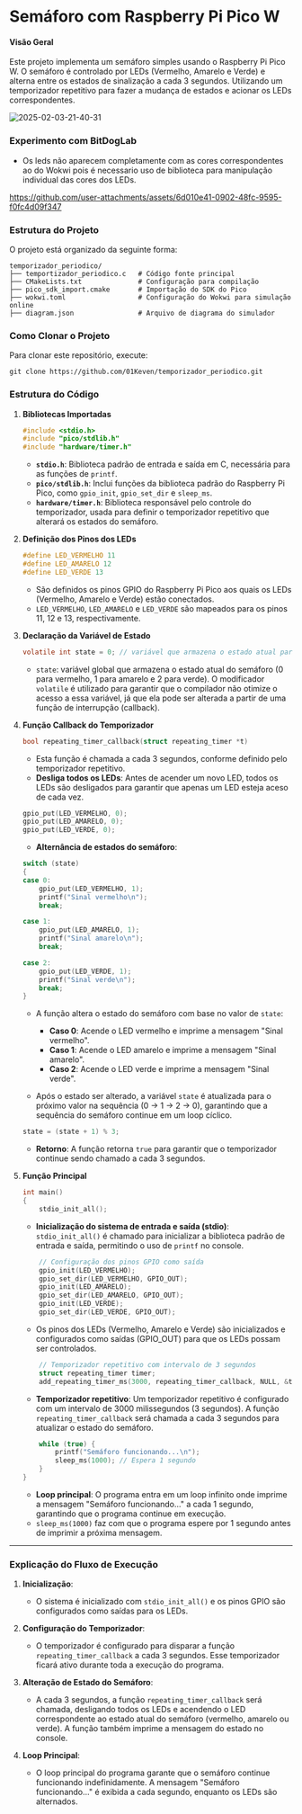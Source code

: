 # Semáforo com Raspberry Pi Pico W

#### Visão Geral
Este projeto implementa um semáforo simples usando o Raspberry Pi Pico W. O semáforo é controlado por LEDs (Vermelho, Amarelo e Verde) e alterna entre os estados de sinalização a cada 3 segundos. Utilizando um temporizador repetitivo para fazer a mudança de estados e acionar os LEDs correspondentes.

![2025-02-03-21-40-31](https://github.com/user-attachments/assets/0205a269-f741-4e81-835a-6ac2590834b8)

### Experimento com BitDogLab
- Os leds não aparecem completamente com as cores correspondentes ao do Wokwi pois é necessario uso de biblioteca para manipulação individual das cores dos LEDs.

https://github.com/user-attachments/assets/6d010e41-0902-48fc-9595-f0fc4d09f347

### Estrutura do Projeto

O projeto está organizado da seguinte forma:
```
temporizador_periodico/
├── temportizador_periodico.c   # Código fonte principal
├── CMakeLists.txt              # Configuração para compilação
├── pico_sdk_import.cmake       # Importação do SDK do Pico
├── wokwi.toml                  # Configuração do Wokwi para simulação online
├── diagram.json                # Arquivo de diagrama do simulador
```

### Como Clonar o Projeto

Para clonar este repositório, execute:
```
git clone https://github.com/01Keven/temporizador_periodico.git
```

### Estrutura do Código

1. **Bibliotecas Importadas**
   
   ```c
   #include <stdio.h>
   #include "pico/stdlib.h"
   #include "hardware/timer.h"
   ```

   - **`stdio.h`**: Biblioteca padrão de entrada e saída em C, necessária para as funções de `printf`.
   - **`pico/stdlib.h`**: Inclui funções da biblioteca padrão do Raspberry Pi Pico, como `gpio_init`, `gpio_set_dir` e `sleep_ms`.
   - **`hardware/timer.h`**: Biblioteca responsável pelo controle do temporizador, usada para definir o temporizador repetitivo que alterará os estados do semáforo.

2. **Definição dos Pinos dos LEDs**
   
   ```c
   #define LED_VERMELHO 11
   #define LED_AMARELO 12
   #define LED_VERDE 13
   ```

   - São definidos os pinos GPIO do Raspberry Pi Pico aos quais os LEDs (Vermelho, Amarelo e Verde) estão conectados.
   - `LED_VERMELHO`, `LED_AMARELO` e `LED_VERDE` são mapeados para os pinos 11, 12 e 13, respectivamente.

3. **Declaração da Variável de Estado**
   
   ```c
   volatile int state = 0; // variável que armazena o estado atual para o semáforo
   ```

   - `state`: variável global que armazena o estado atual do semáforo (0 para vermelho, 1 para amarelo e 2 para verde). O modificador `volatile` é utilizado para garantir que o compilador não otimize o acesso a essa variável, já que ela pode ser alterada a partir de uma função de interrupção (callback).

4. **Função Callback do Temporizador**
   
   ```c
   bool repeating_timer_callback(struct repeating_timer *t)
   ```

   - Esta função é chamada a cada 3 segundos, conforme definido pelo temporizador repetitivo.
   - **Desliga todos os LEDs**: Antes de acender um novo LED, todos os LEDs são desligados para garantir que apenas um LED esteja aceso de cada vez.
   
   ```c
   gpio_put(LED_VERMELHO, 0);
   gpio_put(LED_AMARELO, 0);
   gpio_put(LED_VERDE, 0);
   ```

   - **Alternância de estados do semáforo**:
   
   ```c
   switch (state)
   {
   case 0:
       gpio_put(LED_VERMELHO, 1);
       printf("Sinal vermelho\n");
       break;

   case 1:
       gpio_put(LED_AMARELO, 1);
       printf("Sinal amarelo\n");
       break;

   case 2:
       gpio_put(LED_VERDE, 1);
       printf("Sinal verde\n");
       break;
   }
   ```

   - A função altera o estado do semáforo com base no valor de `state`:
     - **Caso 0**: Acende o LED vermelho e imprime a mensagem "Sinal vermelho".
     - **Caso 1**: Acende o LED amarelo e imprime a mensagem "Sinal amarelo".
     - **Caso 2**: Acende o LED verde e imprime a mensagem "Sinal verde".
   
   - Após o estado ser alterado, a variável `state` é atualizada para o próximo valor na sequência (0 -> 1 -> 2 -> 0), garantindo que a sequência do semáforo continue em um loop cíclico.
   
   ```c
   state = (state + 1) % 3;
   ```

   - **Retorno**: A função retorna `true` para garantir que o temporizador continue sendo chamado a cada 3 segundos.

5. **Função Principal**
   
   ```c
   int main()
   {
       stdio_init_all();
   ```

   - **Inicialização do sistema de entrada e saída (stdio)**: `stdio_init_all()` é chamado para inicializar a biblioteca padrão de entrada e saída, permitindo o uso de `printf` no console.

   ```c
       // Configuração dos pinos GPIO como saída
       gpio_init(LED_VERMELHO);
       gpio_set_dir(LED_VERMELHO, GPIO_OUT);
       gpio_init(LED_AMARELO);
       gpio_set_dir(LED_AMARELO, GPIO_OUT);
       gpio_init(LED_VERDE);
       gpio_set_dir(LED_VERDE, GPIO_OUT);
   ```

   - Os pinos dos LEDs (Vermelho, Amarelo e Verde) são inicializados e configurados como saídas (GPIO_OUT) para que os LEDs possam ser controlados.

   ```c
       // Temporizador repetitivo com intervalo de 3 segundos
       struct repeating_timer timer;
       add_repeating_timer_ms(3000, repeating_timer_callback, NULL, &timer);
   ```

   - **Temporizador repetitivo**: Um temporizador repetitivo é configurado com um intervalo de 3000 milissegundos (3 segundos). A função `repeating_timer_callback` será chamada a cada 3 segundos para atualizar o estado do semáforo.

   ```c
       while (true) {
           printf("Semáforo funcionando...\n");
           sleep_ms(1000); // Espera 1 segundo
       }
   }
   ```

   - **Loop principal**: O programa entra em um loop infinito onde imprime a mensagem "Semáforo funcionando..." a cada 1 segundo, garantindo que o programa continue em execução.
   - `sleep_ms(1000)` faz com que o programa espere por 1 segundo antes de imprimir a próxima mensagem.

---

### Explicação do Fluxo de Execução

1. **Inicialização**:
   - O sistema é inicializado com `stdio_init_all()` e os pinos GPIO são configurados como saídas para os LEDs.
   
2. **Configuração do Temporizador**:
   - O temporizador é configurado para disparar a função `repeating_timer_callback` a cada 3 segundos. Esse temporizador ficará ativo durante toda a execução do programa.

3. **Alteração de Estado do Semáforo**:
   - A cada 3 segundos, a função `repeating_timer_callback` será chamada, desligando todos os LEDs e acendendo o LED correspondente ao estado atual do semáforo (vermelho, amarelo ou verde). A função também imprime a mensagem do estado no console.
   
4. **Loop Principal**:
   - O loop principal do programa garante que o semáforo continue funcionando indefinidamente. A mensagem "Semáforo funcionando..." é exibida a cada segundo, enquanto os LEDs são alternados.
